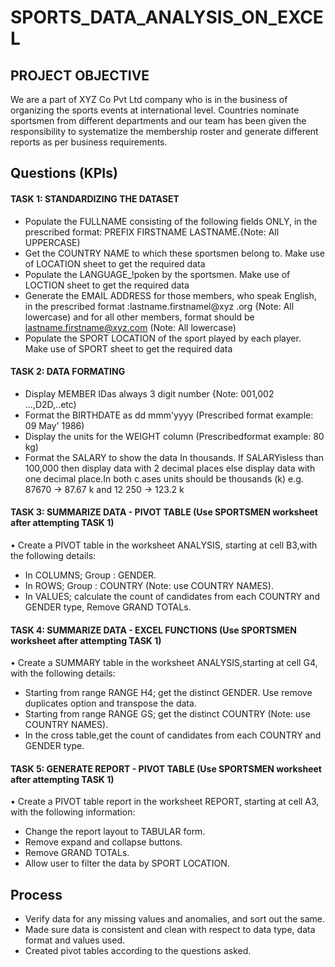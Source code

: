 # SPORTS_DATA_ANALYSIS_ON_EXCEL

## PROJECT OBJECTIVE

We are a part of XYZ Co Pvt Ltd company who is in the business of organizing the sports events at international level. Countries nominate sportsmen from different departments and our team has been given the responsibility to systematize the membership roster and generate different reports as per business requirements. 

## Questions (KPIs)
#### TASK 1: STANDARDIZING THE DATASET

 - Populate the FULLNAME consisting of the following fields ONLY, in the prescribed format: PREFIX FIRSTNAME LASTNAME.{Note: All UPPERCASE) 
 - Get the COUNTRY NAME to which these sportsmen belong to. Make use of LOCATION sheet to get the required data
 - Populate the LANGUAGE_!poken by the sportsmen. Make use of LOCTION sheet to get the required data
 - Generate the EMAIL ADDRESS for those members, who speak English, in the prescribed format :lastname.firstnamel@xyz .org {Note: All lowercase) and for all other members, format should be lastname.firstname@xyz.com (Note: All lowercase)
 - Populate the SPORT LOCATION of the sport played by each player. Make use of SPORT sheet to get the required data

####  TASK 2: DATA FORMATING
 - Display MEMBER IDas always 3 digit number {Note: 001,002 ...,D2D,..etc)
 - Format the BIRTHDATE as dd mmm'yyyy (Prescribed format example: 09 May' 1986) 
 - Display the units for the WEIGHT column (Prescribedformat example: 80 kg)
 - Format the SALARY to show the data In thousands. If SALARYisless than 100,000 then display data with 2 decimal places else display data with one decimal place.In both c.ases units  should be thousands (k) e.g. 87670 -> 87.67 k and 12 250 -> 123.2 k

####  TASK 3: SUMMARIZE DATA - PIVOT TABLE (Use SPORTSMEN worksheet after attempting TASK 1)
• Create a PIVOT table in the worksheet ANALYSIS, starting at cell B3,with the following details: 
 - In COLUMNS; Group : GENDER.
 - In ROWS; Group : COUNTRY (Note: use COUNTRY NAMES).
 - In VALUES; calculate the count of candidates from each COUNTRY and GENDER type, Remove GRAND TOTALs.

####  TASK 4: SUMMARIZE DATA - EXCEL FUNCTIONS (Use SPORTSMEN worksheet after attempting TASK 1)
•  Create a SUMMARY table in the worksheet ANALYSIS,starting at cell G4, with the following details: 
 - Starting from range RANGE H4; get the distinct GENDER. Use remove duplicates option and transpose the data.
 - Starting from range RANGE GS; get the distinct COUNTRY (Note: use COUNTRY NAMES).
 - In the cross table,get the count of candidates from each COUNTRY and GENDER type.

####  TASK 5: GENERATE REPORT - PIVOT TABLE (Use SPORTSMEN worksheet after attempting TASK 1)
• Create a PIVOT table report in the worksheet REPORT, starting at cell A3, with the following information: 
 - Change the report layout to TABULAR form.
 - Remove expand and collapse buttons.
 - Remove GRAND TOTALs.
 - Allow user to filter the data by SPORT LOCATION.

## Process
 -	Verify data for any missing values and anomalies, and sort out the same.
 -	Made sure data is consistent and clean with respect to data type, data format and values used.
 -	Created pivot tables according to the questions asked.
